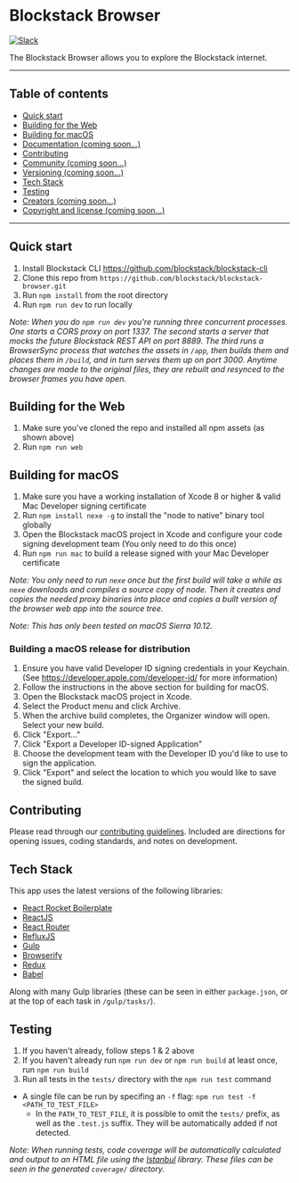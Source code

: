 Blockstack Browser
============

[![Slack](http://chat.blockstack.org/badge.svg)](http://chat.blockstack.org/)

The Blockstack Browser allows you to explore the Blockstack internet.

---

## Table of contents

- [Quick start](#quick-start)
- [Building for the Web](#building-for-the-web)
- [Building for macOS](#building-for-macos)
- [Documentation (coming soon...)](#)
- [Contributing](#contributing)
- [Community (coming soon...)](#)
- [Versioning (coming soon...)](#)
- [Tech Stack](#tech-stack)
- [Testing](#testing)
- [Creators (coming soon...)](#)
- [Copyright and license (coming soon...)](#)

---

## Quick start

1. Install Blockstack CLI https://github.com/blockstack/blockstack-cli
1. Clone this repo from `https://github.com/blockstack/blockstack-browser.git`
1. Run `npm install` from the root directory
1. Run `npm run dev` to run locally

*Note: When you do `npm run dev` you're running three concurrent processes. One starts a CORS proxy on port 1337. The second starts a server that mocks the future Blockstack REST API on port 8889. The third runs a BrowserSync process that watches the assets in `/app`, then builds them and places them in `/build`, and in turn serves them up on port 3000. Anytime changes are made to the original files, they are rebuilt and resynced to the browser frames you have open.*


## Building for the Web

1. Make sure you've cloned the repo and installed all npm assets (as shown above)
1. Run `npm run web`


## Building for macOS

1. Make sure you have a working installation of Xcode 8 or higher & valid Mac Developer signing certificate
1. Run `npm install nexe -g` to install the "node to native" binary tool globally
1. Open the Blockstack macOS project in Xcode and configure your code signing development team (You only need to do this once)
1. Run `npm run mac` to build a release signed with your Mac Developer certificate

*Note: You only need to run `nexe` once but the first build will take a while as `nexe` downloads and compiles a source copy of node. Then it creates and copies the needed proxy binaries into place and copies a built version of the browser web app into the source tree.*

*Note: This has only been tested on macOS Sierra 10.12.*

### Building a macOS release for distribution

1. Ensure you have valid Developer ID signing credentials in your Keychain. (See https://developer.apple.com/developer-id/ for more information)
1. Follow the instructions in the above section for building for macOS.
1. Open the Blockstack macOS project in Xcode.
1. Select the Product menu and click Archive.
1. When the archive build completes, the Organizer window will open. Select your new build.
1. Click "Export..."
1. Click "Export a Developer ID-signed Application"
1. Choose the development team with the Developer ID you'd like to use to sign the application.
1. Click "Export" and select the location to which you would like to save the signed build.


## Contributing

Please read through our [contributing guidelines](https://github.com/blockstack/blockstack-browser/blob/master/CONTRIBUTING.md). Included are directions for opening issues, coding standards, and notes on development.


## Tech Stack

This app uses the latest versions of the following libraries:

- [React Rocket Boilerplate](https://github.com/jakemmarsh/react-rocket-boilerplate)
- [ReactJS](https://github.com/facebook/react)
- [React Router](https://github.com/rackt/react-router)
- [RefluxJS](https://github.com/spoike/refluxjs)
- [Gulp](http://gulpjs.com/)
- [Browserify](http://browserify.org/)
- [Redux](https://github.com/reactjs/redux)
- [Babel](https://github.com/babel/babel)

Along with many Gulp libraries (these can be seen in either `package.json`, or at the top of each task in `/gulp/tasks/`).


## Testing

1. If you haven't already, follow steps 1 & 2 above
2. If you haven't already run `npm run dev` or `npm run build` at least once, run `npm run build`
3. Run all tests in the `tests/` directory with the `npm run test` command
  * A single file can be run by specifing an `-f` flag: `npm run test -f <PATH_TO_TEST_FILE>`
    * In the `PATH_TO_TEST_FILE`, it is possible to omit the `tests/` prefix, as well as the `.test.js` suffix. They will be automatically added if not detected.

*Note: When running tests, code coverage will be automatically calculated and output to an HTML file using the [Istanbul](https://github.com/gotwarlost/istanbul) library. These files can be seen in the generated `coverage/` directory.*
